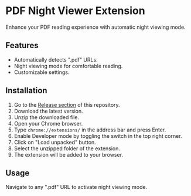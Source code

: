 # PDF Night Viewer Extension
Enhance your PDF reading experience with automatic night viewing mode.
## Features
- Automatically detects ".pdf" URLs.
- Night viewing mode for comfortable reading.
- Customizable settings.

## Installation

1. Go to the [Release section](https://github.com/Karanxidhu/pdf-night-viewer/releases/tag/v1.0.0) of this repository.
2. Download the latest version.
3. Unzip the downloaded file.
4. Open your Chrome browser.
5. Type `chrome://extensions/` in the address bar and press Enter.
6. Enable Developer mode by toggling the switch in the top right corner.
7. Click on "Load unpacked" button.
8. Select the unzipped folder of the extension.
9. The extension will be added to your browser.

## Usage

Navigate to any ".pdf" URL to activate night viewing mode.
